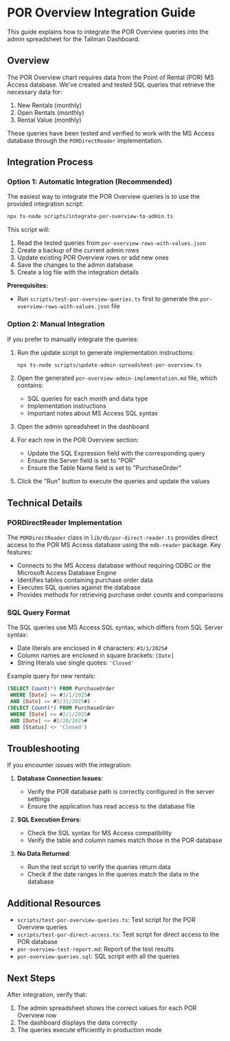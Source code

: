 # POR Overview Integration Guide

This guide explains how to integrate the POR Overview queries into the admin spreadsheet for the Tallman Dashboard.

## Overview

The POR Overview chart requires data from the Point of Rental (POR) MS Access database. We've created and tested SQL queries that retrieve the necessary data for:

1. New Rentals (monthly)
2. Open Rentals (monthly)
3. Rental Value (monthly)

These queries have been tested and verified to work with the MS Access database through the `PORDirectReader` implementation.

## Integration Process

### Option 1: Automatic Integration (Recommended)

The easiest way to integrate the POR Overview queries is to use the provided integration script:

```bash
npx ts-node scripts/integrate-por-overview-to-admin.ts
```

This script will:
1. Read the tested queries from `por-overview-rows-with-values.json`
2. Create a backup of the current admin rows
3. Update existing POR Overview rows or add new ones
4. Save the changes to the admin database
5. Create a log file with the integration details

**Prerequisites:**
- Run `scripts/test-por-overview-queries.ts` first to generate the `por-overview-rows-with-values.json` file

### Option 2: Manual Integration

If you prefer to manually integrate the queries:

1. Run the update script to generate implementation instructions:
   ```bash
   npx ts-node scripts/update-admin-spreadsheet-por-overview.ts
   ```

2. Open the generated `por-overview-admin-implementation.md` file, which contains:
   - SQL queries for each month and data type
   - Implementation instructions
   - Important notes about MS Access SQL syntax

3. Open the admin spreadsheet in the dashboard
4. For each row in the POR Overview section:
   - Update the SQL Expression field with the corresponding query
   - Ensure the Server field is set to "POR"
   - Ensure the Table Name field is set to "PurchaseOrder"
5. Click the "Run" button to execute the queries and update the values

## Technical Details

### PORDirectReader Implementation

The `PORDirectReader` class in `lib/db/por-direct-reader.ts` provides direct access to the POR MS Access database using the `mdb-reader` package. Key features:

- Connects to the MS Access database without requiring ODBC or the Microsoft Access Database Engine
- Identifies tables containing purchase order data
- Executes SQL queries against the database
- Provides methods for retrieving purchase order counts and comparisons

### SQL Query Format

The SQL queries use MS Access SQL syntax, which differs from SQL Server syntax:

- Date literals are enclosed in # characters: `#3/1/2025#`
- Column names are enclosed in square brackets: `[Date]`
- String literals use single quotes: `'Closed'`

Example query for new rentals:
```sql
(SELECT Count(*) FROM PurchaseOrder 
 WHERE [Date] >= #3/1/2025# 
 AND [Date] <= #3/31/2025#) - 
(SELECT Count(*) FROM PurchaseOrder 
 WHERE [Date] >= #2/1/2025# 
 AND [Date] <= #2/28/2025#
 AND [Status] <> 'Closed')
```

## Troubleshooting

If you encounter issues with the integration:

1. **Database Connection Issues**:
   - Verify the POR database path is correctly configured in the server settings
   - Ensure the application has read access to the database file

2. **SQL Execution Errors**:
   - Check the SQL syntax for MS Access compatibility
   - Verify the table and column names match those in the POR database

3. **No Data Returned**:
   - Run the test script to verify the queries return data
   - Check if the date ranges in the queries match the data in the database

## Additional Resources

- `scripts/test-por-overview-queries.ts`: Test script for the POR Overview queries
- `scripts/test-por-direct-access.ts`: Test script for direct access to the POR database
- `por-overview-test-report.md`: Report of the test results
- `por-overview-queries.sql`: SQL script with all the queries

## Next Steps

After integration, verify that:
1. The admin spreadsheet shows the correct values for each POR Overview row
2. The dashboard displays the data correctly
3. The queries execute efficiently in production mode

